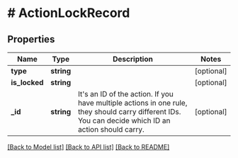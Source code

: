 # # ActionLockRecord

## Properties

Name | Type | Description | Notes
------------ | ------------- | ------------- | -------------
**type** | **string** |  | [optional]
**is_locked** | **string** |  | [optional]
**_id** | **string** | It&#39;s an ID of the action.  If you have multiple actions in one rule, they should carry different IDs.  You can decide which ID an action should carry. | [optional]

[[Back to Model list]](../../README.md#models) [[Back to API list]](../../README.md#endpoints) [[Back to README]](../../README.md)
